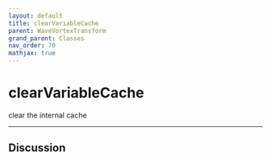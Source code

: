 ```yaml
---
layout: default
title: clearVariableCache
parent: WaveVortexTransform
grand_parent: Classes
nav_order: 70
mathjax: true
---
```


#  clearVariableCache

clear the internal cache


---

## Discussion

  
